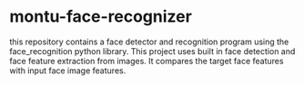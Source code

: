 # montu-face-recognizer
this repository contains a face detector and recognition program using the face_recognition python library. This project uses built in face detection and face feature extraction from images. It compares the target face features with input face image features.
